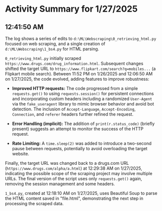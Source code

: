 # Activity Summary for 1/27/2025

## 12:41:50 AM
The log shows a series of edits to `d:\ML\Webscraping\0_retrieving_html.py` focused on web scraping, and a single creation of `d:\ML\Webscraping\1_bs4.py` for HTML parsing.

`0_retrieving_html.py` initially scraped `https://www.drugs.com/drug_information.html`.  Subsequent changes shifted the target URL to `https://www.flipkart.com/search?q=mobiles...` (a Flipkart mobile search).  Between 11:52 PM on 1/26/2025 and 12:06:50 AM on 1/27/2025, the code evolved, adding features to improve robustness:

* **Improved HTTP requests:** The code progressed from a simple `requests.get()` to using `requests.session()` for persistent connections and incorporating custom headers including a randomized `User-Agent` via the `fake_useragent` library to mimic browser behavior and avoid bot detection.  The inclusion of `Accept-Language`, `Accept-Encoding`, `Connection`, and `referer` headers further refined the request.

* **Error Handling (implicit):** The addition of `print(r.status_code)` (briefly present) suggests an attempt to monitor the success of the HTTP request.

* **Rate Limiting:** A `time.sleep(2)` was added to introduce a two-second pause between requests, potentially to avoid overloading the target website.

Finally, the target URL was changed back to a drugs.com URL (`https://www.drugs.com/alpha/a.html`) at 12:29:38 AM on 1/27/2025, indicating the possible scope of the scraping project may involve multiple URLs.  The final version of the script uses only `requests.get()` again, removing the session management and some headers.

`1_bs4.py`, created at 12:18:10 AM on 1/27/2025, uses Beautiful Soup to parse the HTML content saved in "file.html", demonstrating the next step in processing the scraped data.
